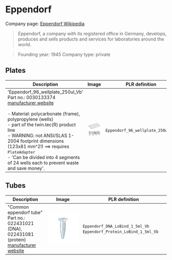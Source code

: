 # Eppendorf

Company page: [Eppendorf Wikipedia](https://en.wikipedia.org/wiki/Eppendorf_(company))

> Eppendorf, a company with its registered office in Germany, develops, produces and sells products and services for laboratories around the world.

> Founding year: 1945
> Company type: private


## Plates

| Description               | Image              | PLR definition |
|--------------------|--------------------|--------------------|
| 'Eppendorf_96_wellplate_250ul_Vb'<br>Part no.: 0030133374<br>[manufacturer website](https://www.eppendorf.com/gb-en/Products/Laboratory-Consumables/Plates/Eppendorf-twintec-PCR-Plates-p-0030133374) <br><br> - Material: polycarbonate (frame), polypropylene (wells)<br> - part of the twin.tec(R) product line<br> - WARNING: not ANSI/SLAS 1-2004 footprint dimensions (123x81 mm^2!) ==> requires `PlateAdapter`<br> - 'Can be divided into 4 segments of 24 wells each to prevent waste and save money'. | ![](img/eppendorf/Eppendorf_96_wellplate_250ul_Vb_COMPLETE.png) ![](img/eppendorf/Eppendorf_96_wellplate_250ul_Vb_DIVIDED.png) | `Eppendorf_96_wellplate_250ul_Vb` |

## Tubes

| Description               | Image              | PLR definition |
|--------------------|--------------------|--------------------|
| "Common eppendorf tube"<br>Part no.: 022431021 (DNA), 022431081 (protein)<br>[manufacturer website](https://www.fishersci.com/shop/products/dna-lobind-microcentrifuge-tubes/13698791) | ![](img/eppendorf/Eppendorf_DNA_LoBind_1_5ml_Vb.webp) | `Eppendorf_DNA_LoBind_1_5ml_Vb` `Eppendorf_Protein_LoBind_1_5ml_Vb` |
